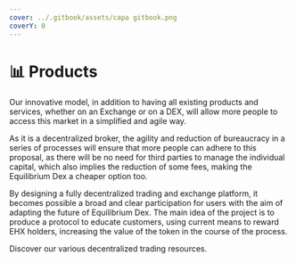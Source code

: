 ```yaml
---
cover: ../.gitbook/assets/capa gitbook.png
coverY: 0
---
```


# 📊 Products

Our innovative model, in addition to having all existing products and services, whether on an Exchange or on a DEX, will allow more people to access this market in a simplified and agile way.

As it is a decentralized broker, the agility and reduction of bureaucracy in a series of processes will ensure that more people can adhere to this proposal, as there will be no need for third parties to manage the individual capital, which also implies the reduction of some fees, making the Equilibrium Dex a cheaper option too.

By designing a fully decentralized trading and exchange platform, it becomes possible a broad and clear participation for users with the aim of adapting the future of Equilibrium Dex. The main idea of the project is to produce a protocol to educate customers, using current means to reward EHX holders, increasing the value of the token in the course of the process.

Discover our various decentralized trading resources.
